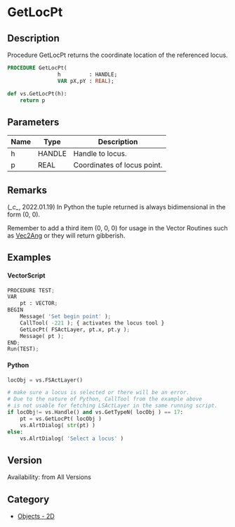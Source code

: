 # GetLocPt

## Description
Procedure GetLocPt returns the coordinate location of the referenced locus.

```pascal
PROCEDURE GetLocPt(
				h         : HANDLE;
				VAR pX,pY : REAL);
```

```python
def vs.GetLocPt(h):
    return p
```

## Parameters
|Name|Type|Description|
|---|---|---|
|h|HANDLE|Handle to locus.|
|p|REAL|Coordinates of locus point.|

## Remarks
(*\_c\_*, 2022.01.19) In Python the tuple returned is always bidimensional in the form (0, 0).

Remember to add a third item (0, 0, 0) for usage in the Vector Routines such as [Vec2Ang](Vec2Ang.md) or they will return gibberish.

## Examples
#### VectorScript ####
```python
PROCEDURE TEST;
VAR
	pt : VECTOR;
BEGIN
	Message( 'Set begin point' );
	CallTool( -221 ); { activates the locus tool }
	GetLocPt( FSActLayer, pt.x, pt.y );
	Message( pt );
END;
Run(TEST);
```
#### Python ####
```python
locObj = vs.FSActLayer()

# make sure a locus is selected or there will be an error. 
# Due to the nature of Python, CallTool from the example above 
# is not usable for fetching LSActLayer in the same running script.
if locObj!= vs.Handle() and vs.GetTypeN( locObj ) == 17: 
	pt = vs.GetLocPt( locObj )
	vs.AlrtDialog( str(pt) )
else:
	vs.AlrtDialog( 'Select a locus' )
```

## Version
Availability: from All Versions

## Category
* [Objects - 2D](../Categories/Objects%20-%202D.md)
